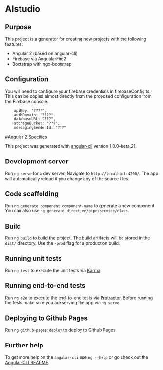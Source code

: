 # AIstudio

## Purpose

This project is a generator for creating new projects with the following features:

* Angular 2 (based on angular-cli)
* Firebase via AngualarFire2
* Bootstrap with ngx-bootstrap

## Configuration

You will need to configure your firebase credentials in firebaseConfig.ts. This can be copied 
almost directly from the proposed configuration from the Firebase console.

```angular2html
    apiKey: "????",
    authDomain: "????",
    databaseURL: "???",
    storageBucket: "???",
    messagingSenderId: "???"
```

#Angular 2 Specifics

This project was generated with [angular-cli](https://github.com/angular/angular-cli) version 1.0.0-beta.21.

## Development server
Run `ng serve` for a dev server. Navigate to `http://localhost:4200/`. The app will automatically reload if you change any of the source files.

## Code scaffolding

Run `ng generate component component-name` to generate a new component. You can also use `ng generate directive/pipe/service/class`.

## Build

Run `ng build` to build the project. The build artifacts will be stored in the `dist/` directory. Use the `-prod` flag for a production build.

## Running unit tests

Run `ng test` to execute the unit tests via [Karma](https://karma-runner.github.io).

## Running end-to-end tests

Run `ng e2e` to execute the end-to-end tests via [Protractor](http://www.protractortest.org/).
Before running the tests make sure you are serving the app via `ng serve`.

## Deploying to Github Pages

Run `ng github-pages:deploy` to deploy to Github Pages.

## Further help

To get more help on the `angular-cli` use `ng --help` or go check out the [Angular-CLI README](https://github.com/angular/angular-cli/blob/master/README.md).
